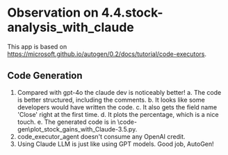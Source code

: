 # Observation on 4.4.stock-analysis_with_claude

This app is based on <https://microsoft.github.io/autogen/0.2/docs/tutorial/code-executors>.

## Code Generation

1. Compared with gpt-4o the claude dev is noticeably better!
  a. The code is better structured, including the comments.
  b. It looks like some developers would have written the code.
  c. It also gets the field name 'Close' right at the first time.
  d. It plots the percentage, which is a nice touch.
  e. The generated code is in \code-gen\plot_stock_gains_with_Claude-3.5.py.
2. code_executor_agent doesn't consume any OpenAI credit.
3. Using Claude LLM is just like using GPT models. Good job, AutoGen!
